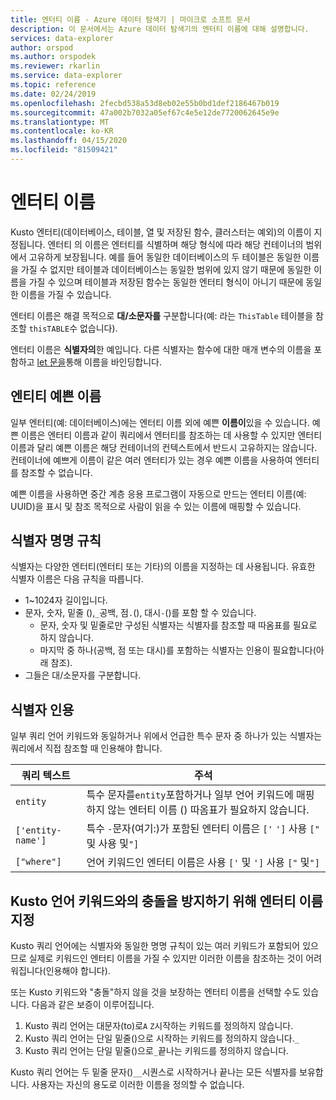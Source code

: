 ```yaml
---
title: 엔터티 이름 - Azure 데이터 탐색기 | 마이크로 소프트 문서
description: 이 문서에서는 Azure 데이터 탐색기의 엔터티 이름에 대해 설명합니다.
services: data-explorer
author: orspod
ms.author: orspodek
ms.reviewer: rkarlin
ms.service: data-explorer
ms.topic: reference
ms.date: 02/24/2019
ms.openlocfilehash: 2fecbd538a53d8eb02e55b0bd1def2186467b019
ms.sourcegitcommit: 47a002b7032a05ef67c4e5e12de7720062645e9e
ms.translationtype: MT
ms.contentlocale: ko-KR
ms.lasthandoff: 04/15/2020
ms.locfileid: "81509421"
---
```

# <a name="entity-names"></a>엔터티 이름

Kusto 엔터티(데이터베이스, 테이블, 열 및 저장된 함수, 클러스터는 예외)의 이름이 지정됩니다. 엔터티 의 이름은 엔터티를 식별하며 해당 형식에 따라 해당 컨테이너의 범위에서 고유하게 보장됩니다.
예를 들어 동일한 데이터베이스의 두 테이블은 동일한 이름을 가질 수 없지만 테이블과 데이터베이스는 동일한 범위에 있지 않기 때문에 동일한 이름을 가질 수 있으며 테이블과 저장된 함수는 동일한 엔터티 형식이 아니기 때문에 동일한 이름을 가질 수 있습니다.

엔터티 이름은 해결 목적으로 **대/소문자를** 구분합니다(예: 라는 `ThisTable` 테이블을 참조할 `thisTABLE`수 없습니다).

엔터티 이름은 **식별자의**한 예입니다. 다른 식별자는 함수에 대한 매개 변수의 이름을 포함하고 [let 문을](../letstatement.md)통해 이름을 바인딩합니다.

## <a name="entity-pretty-names"></a>엔티티 예쁜 이름

일부 엔터티(예: 데이터베이스)에는 엔터티 이름 외에 예쁜 **이름이**있을 수 있습니다. 예쁜 이름은 엔터티 이름과 같이 쿼리에서 엔터티를 참조하는 데 사용할 수 있지만 엔터티 이름과 달리 예쁜 이름은 해당 컨테이너의 컨텍스트에서 반드시 고유하지는 않습니다. 컨테이너에 예쁘게 이름이 같은 여러 엔터티가 있는 경우 예쁜 이름을 사용하여 엔터티를 참조할 수 없습니다.

예쁜 이름을 사용하면 중간 계층 응용 프로그램이 자동으로 만드는 엔터티 이름(예: UUID)을 표시 및 참조 목적으로 사람이 읽을 수 있는 이름에 매핑할 수 있습니다.

## <a name="identifier-naming-rules"></a>식별자 명명 규칙

<!-- TODO: This section should be reviewed and moved to its own page -->

식별자는 다양한 엔터티(엔터티 또는 기타)의 이름을 지정하는 데 사용됩니다.
유효한 식별자 이름은 다음 규칙을 따릅니다.
* 1~1024자 길이입니다.
* 문자, 숫자, 밑줄 (),`_`공백, 점`.`(), 대시`-`()를 포함 할 수 있습니다.
  * 문자, 숫자 및 밑줄로만 구성된 식별자는 식별자를 참조할 때 따옴표를 필요로 하지 않습니다.
  * 마지막 중 하나(공백, 점 또는 대시)를 포함하는 식별자는 인용이 필요합니다(아래 참조).
* 그들은 대/소문자를 구분합니다.

## <a name="identifier-quoting"></a>식별자 인용

일부 쿼리 언어 키워드와 동일하거나 위에서 언급한 특수 문자 중 하나가 있는 식별자는 쿼리에서 직접 참조할 때 인용해야 합니다.

|쿼리 텍스트         |주석                          |
|-------------------|----------------------------------|
| `entity`          |특수 문자를`entity`포함하거나 일부 언어 키워드에 매핑하지 않는 엔터티 이름 () 따옴표가 필요하지 않습니다.|
|`['entity-name']`  |특수 `-`문자(여기:)가 포함된 엔터티 이름은 `['` `']` 사용 `["` 및 사용 및`"]`|
|`["where"]`        |언어 키워드인 엔터티 이름은 사용 `['` 및 `']` 사용 `["` 및`"]`|

## <a name="naming-your-entities-to-avoid-collisions-with-kusto-language-keywords"></a>Kusto 언어 키워드와의 충돌을 방지하기 위해 엔터티 이름 지정

Kusto 쿼리 언어에는 식별자와 동일한 명명 규칙이 있는 여러 키워드가 포함되어 있으므로 실제로 키워드인 엔터티 이름을 가질 수 있지만 이러한 이름을 참조하는 것이 어려워집니다(인용해야 합니다).

또는 Kusto 키워드와 "충돌"하지 않을 것을 보장하는 엔터티 이름을 선택할 수도 있습니다. 다음과 같은 보증이 이루어집니다.

1. Kusto 쿼리 언어는 대문자(to)로`A` `Z`시작하는 키워드를 정의하지 않습니다.
2. Kusto 쿼리 언어는 단일 밑줄()으로 시작하는 키워드를 정의하지 않습니다.`_`
3. Kusto 쿼리 언어는 단일 밑줄()으로`_`끝나는 키워드를 정의하지 않습니다.

Kusto 쿼리 언어는 두 밑줄 문자()`__`시퀀스로 시작하거나 끝나는 모든 식별자를 보유합니다. 사용자는 자신의 용도로 이러한 이름을 정의할 수 없습니다.








